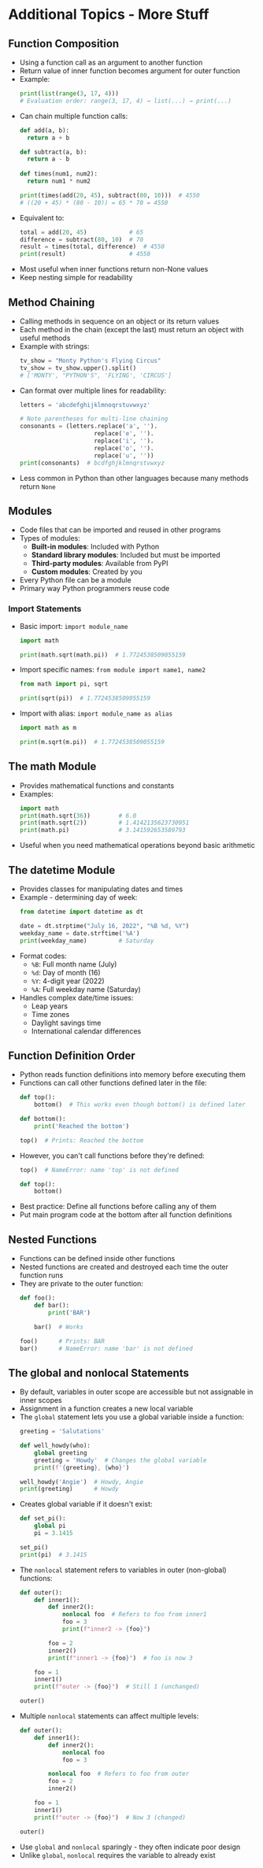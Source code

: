 # Additional Topics - More Stuff

## Function Composition

- Using a function call as an argument to another function
- Return value of inner function becomes argument for outer function
- Example:
  ```python
  print(list(range(3, 17, 4)))
  # Evaluation order: range(3, 17, 4) → list(...) → print(...)
  ```
- Can chain multiple function calls:
  ```python
  def add(a, b):
    return a + b
  
  def subtract(a, b):
    return a - b
    
  def times(num1, num2):
    return num1 * num2
  
  print(times(add(20, 45), subtract(80, 10)))  # 4550
  # ((20 + 45) * (80 - 10)) = 65 * 70 = 4550
  ```
- Equivalent to:
  ```python
  total = add(20, 45)            # 65
  difference = subtract(80, 10)  # 70
  result = times(total, difference)  # 4550
  print(result)                  # 4550
  ```
- Most useful when inner functions return non-None values
- Keep nesting simple for readability

## Method Chaining

- Calling methods in sequence on an object or its return values
- Each method in the chain (except the last) must return an object with useful methods
- Example with strings:
  ```python
  tv_show = "Monty Python's Flying Circus"
  tv_show = tv_show.upper().split()
  # ['MONTY', "PYTHON'S", 'FLYING', 'CIRCUS']
  ```
- Can format over multiple lines for readability:
  ```python
  letters = 'abcdefghijklmnoqrstuvwxyz'
  
  # Note parentheses for multi-line chaining
  consonants = (letters.replace('a', '').
                       replace('e', '').
                       replace('i', '').
                       replace('o', '').
                       replace('u', ''))
  print(consonants)  # bcdfghjklmnqrstvwxyz
  ```
- Less common in Python than other languages because many methods return `None`

## Modules

- Code files that can be imported and reused in other programs
- Types of modules:
  - **Built-in modules**: Included with Python
  - **Standard library modules**: Included but must be imported
  - **Third-party modules**: Available from PyPI
  - **Custom modules**: Created by you
- Every Python file can be a module
- Primary way Python programmers reuse code

### Import Statements

- Basic import: `import module_name`
  ```python
  import math
  
  print(math.sqrt(math.pi))  # 1.7724538509055159
  ```
- Import specific names: `from module import name1, name2`
  ```python
  from math import pi, sqrt
  
  print(sqrt(pi))  # 1.7724538509055159
  ```
- Import with alias: `import module_name as alias`
  ```python
  import math as m
  
  print(m.sqrt(m.pi))  # 1.7724538509055159
  ```

## The math Module

- Provides mathematical functions and constants
- Examples:
  ```python
  import math
  print(math.sqrt(36))        # 6.0
  print(math.sqrt(2))         # 1.4142135623730951
  print(math.pi)              # 3.141592653589793
  ```
- Useful when you need mathematical operations beyond basic arithmetic

## The datetime Module

- Provides classes for manipulating dates and times
- Example - determining day of week:
  ```python
  from datetime import datetime as dt
  
  date = dt.strptime("July 16, 2022", "%B %d, %Y")
  weekday_name = date.strftime('%A')
  print(weekday_name)         # Saturday
  ```
- Format codes:
  - `%B`: Full month name (July)
  - `%d`: Day of month (16)
  - `%Y`: 4-digit year (2022)
  - `%A`: Full weekday name (Saturday)
- Handles complex date/time issues:
  - Leap years
  - Time zones
  - Daylight savings time
  - International calendar differences

## Function Definition Order

- Python reads function definitions into memory before executing them
- Functions can call other functions defined later in the file:
  ```python
  def top():
      bottom()  # This works even though bottom() is defined later
  
  def bottom():
      print('Reached the bottom')
  
  top()  # Prints: Reached the bottom
  ```
- However, you can't call functions before they're defined:
  ```python
  top()  # NameError: name 'top' is not defined
  
  def top():
      bottom()
  ```
- Best practice: Define all functions before calling any of them
- Put main program code at the bottom after all function definitions

## Nested Functions

- Functions can be defined inside other functions
- Nested functions are created and destroyed each time the outer function runs
- They are private to the outer function:
  ```python
  def foo():
      def bar():
          print('BAR')
  
      bar()  # Works
  
  foo()      # Prints: BAR
  bar()      # NameError: name 'bar' is not defined
  ```

## The global and nonlocal Statements

- By default, variables in outer scope are accessible but not assignable in inner scopes
- Assignment in a function creates a new local variable
- The `global` statement lets you use a global variable inside a function:
  ```python
  greeting = 'Salutations'
  
  def well_howdy(who):
      global greeting
      greeting = 'Howdy'  # Changes the global variable
      print(f'{greeting}, {who}')
  
  well_howdy('Angie')  # Howdy, Angie
  print(greeting)      # Howdy
  ```
- Creates global variable if it doesn't exist:
  ```python
  def set_pi():
      global pi
      pi = 3.1415
  
  set_pi()
  print(pi)  # 3.1415
  ```
- The `nonlocal` statement refers to variables in outer (non-global) functions:
  ```python
  def outer():
      def inner1():
          def inner2():
              nonlocal foo  # Refers to foo from inner1
              foo = 3
              print(f"inner2 -> {foo}")
  
          foo = 2
          inner2()
          print(f"inner1 -> {foo}")  # foo is now 3
  
      foo = 1
      inner1()
      print(f"outer -> {foo}")  # Still 1 (unchanged)
  
  outer()
  ```
- Multiple `nonlocal` statements can affect multiple levels:
  ```python
  def outer():
      def inner1():
          def inner2():
              nonlocal foo
              foo = 3
  
          nonlocal foo  # Refers to foo from outer
          foo = 2
          inner2()
  
      foo = 1
      inner1()
      print(f"outer -> {foo}")  # Now 3 (changed)
  
  outer()
  ```
- Use `global` and `nonlocal` sparingly - they often indicate poor design
- Unlike `global`, `nonlocal` requires the variable to already exist
